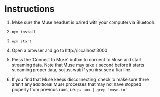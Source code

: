 # Instructions
1. Make sure the Muse headset is paired with your computer via Bluetooh.

2. ```npm install```

3. ```npm start```

4. Open a browser and go to http://localhost:3000

5. Press the 'Connect to Muse' button to connect to Muse and start streaming data. Note that Muse may take a second before it starts streaming proper data, so just wait if you first see a flat line.

6. If you find that Muse keeps disconnecting, check to make sure there aren't any additional Muse processes that may not have stopped properly from previous runs, i.e. ```ps aux | grep 'muse-io'```